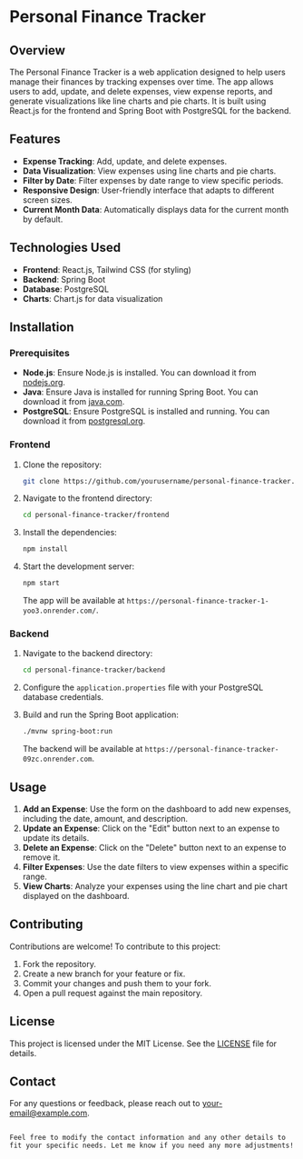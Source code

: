 # Personal Finance Tracker

## Overview

The Personal Finance Tracker is a web application designed to help users manage their finances by tracking expenses over time. The app allows users to add, update, and delete expenses, view expense reports, and generate visualizations like line charts and pie charts. It is built using React.js for the frontend and Spring Boot with PostgreSQL for the backend.

## Features

- **Expense Tracking**: Add, update, and delete expenses.
- **Data Visualization**: View expenses using line charts and pie charts.
- **Filter by Date**: Filter expenses by date range to view specific periods.
- **Responsive Design**: User-friendly interface that adapts to different screen sizes.
- **Current Month Data**: Automatically displays data for the current month by default.

## Technologies Used

- **Frontend**: React.js, Tailwind CSS (for styling)
- **Backend**: Spring Boot
- **Database**: PostgreSQL
- **Charts**: Chart.js for data visualization

## Installation

### Prerequisites

- **Node.js**: Ensure Node.js is installed. You can download it from [nodejs.org](https://nodejs.org/).
- **Java**: Ensure Java is installed for running Spring Boot. You can download it from [java.com](https://www.java.com/).
- **PostgreSQL**: Ensure PostgreSQL is installed and running. You can download it from [postgresql.org](https://www.postgresql.org/).

### Frontend

1. Clone the repository:

   ```bash
   git clone https://github.com/yourusername/personal-finance-tracker.git
   ```

2. Navigate to the frontend directory:

   ```bash
   cd personal-finance-tracker/frontend
   ```

3. Install the dependencies:

   ```bash
   npm install
   ```

4. Start the development server:

   ```bash
   npm start
   ```

   The app will be available at `https://personal-finance-tracker-1-yoo3.onrender.com/`.

### Backend

1. Navigate to the backend directory:

   ```bash
   cd personal-finance-tracker/backend
   ```

2. Configure the `application.properties` file with your PostgreSQL database credentials.

3. Build and run the Spring Boot application:

   ```bash
   ./mvnw spring-boot:run
   ```

   The backend will be available at `https://personal-finance-tracker-09zc.onrender.com`.

## Usage

1. **Add an Expense**: Use the form on the dashboard to add new expenses, including the date, amount, and description.
2. **Update an Expense**: Click on the "Edit" button next to an expense to update its details.
3. **Delete an Expense**: Click on the "Delete" button next to an expense to remove it.
4. **Filter Expenses**: Use the date filters to view expenses within a specific range.
5. **View Charts**: Analyze your expenses using the line chart and pie chart displayed on the dashboard.

## Contributing

Contributions are welcome! To contribute to this project:

1. Fork the repository.
2. Create a new branch for your feature or fix.
3. Commit your changes and push them to your fork.
4. Open a pull request against the main repository.

## License

This project is licensed under the MIT License. See the [LICENSE](LICENSE) file for details.

## Contact

For any questions or feedback, please reach out to [your-email@example.com](mailto:your-email@example.com).

```

Feel free to modify the contact information and any other details to fit your specific needs. Let me know if you need any more adjustments!
